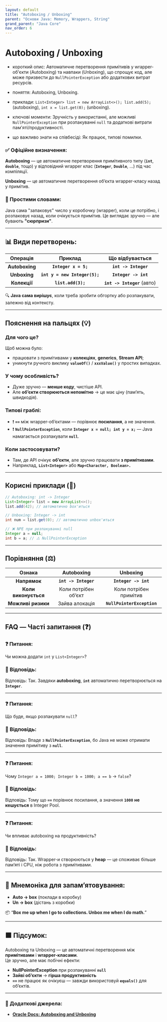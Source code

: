 ```yaml
---
layout: default
title: "Autoboxing / Unboxing"
parent: "Основи Java: Memory, Wrappers, String"
grand_parent: "Java Core"
nav_order: 6
---
```


# Autoboxing / Unboxing

* короткий опис: Автоматичне перетворення примітивів у wrapper-об'єкти (Autoboxing) та навпаки (Unboxing), що спрощує код, але може призвести до `NullPointerException` або додаткових витрат ресурсів.

* поняття: Autoboxing, Unboxing.

* приклади: `List<Integer> list = new ArrayList<>(); list.add(5);` (autoboxing), `int x = list.get(0);` (unboxing).

* ключові моменти: Зручність у використанні, але можливі `NullPointerException` при розпакуванні `null` та додаткові витрати пам'яті/продуктивності.

* що важливо знати на співбесіді: Як працює, типові помилки.

### **✅ Офіційне визначення:**

**Autoboxing** — це автоматичне перетворення примітивного типу (**`int`**, **`double`**, тощо) у відповідний wrapper клас (**`Integer`**, **`Double`**, …) під час компіляції.

**Unboxing** — це автоматичне перетворення обʼєкта wrapper-класу назад у примітив.

### **🧠 Простими словами:**

Java сама "запаковує" число у коробочку (wrapper), коли це потрібно, і розпаковує назад, коли очікується примітив. Це виглядає зручно — але бувають **"сюрпризи"**.

---

## **📊 Види перетворень:**

| Операція | Приклад | Що відбувається |
| :---: | :---: | :---: |
| **Autoboxing** | **`Integer x = 5;`** | **`int -> Integer`** |
| **Unboxing** | **`int y = new Integer(5);`** | **`Integer -> int`** |
| **Колекції** | **`list.add(3);`** | **`int -> Integer`** (авто) |

🔍 **Java сама вирішує**, коли треба зробити обгортку або розпакувати, залежно від контексту.

---

## **Пояснення на пальцях (💡)**

### **Для чого це?**

Щоб можна було:

* працювати з примітивами у **колекціях**, **generics**, **Stream API**;
* уникнути ручного виклику **`valueOf()`** / **`xxxValue()`** у простих випадках.

### **У чому особливість?**

* Дуже зручно — **менше коду**, чистіше API.
* Але **обʼєкти створюються непомітно** -> це має ціну (памʼять, швидкодія).

### **Типові граблі:**

* ❗ **`==`** між wrapper-обʼєктами — порівнює **посилання**, а не значення.
* ❗ **`NullPointerException`**, коли **`Integer x = null; int y = x;`** — Java намагається розпакувати **`null`**.

### **Коли застосовувати?**

* Там, де API очікує **обʼєкти**, але зручно працювати **з примітивами**.
* Наприклад, **`List<Integer>`** або **`Map<Character, Boolean>.`**

---

## **Корисні приклади (🧪)**

```java
// Autoboxing: int -> Integer
List<Integer> list = new ArrayList<>();
list.add(42); // автоматично box'иться

// Unboxing: Integer -> int
int num = list.get(0); // автоматично unbox'иться

// ❌ NPE при розпакуванні null
Integer a = null;
int b = a; // ⚠️ NullPointerException
```

---

## **Порівняння (⚖️)**

| Ознака | Autoboxing | Unboxing |
| :---: | :---: | :---: |
| **Напрямок** | **`int -> Integer`** | **`Integer -> int`** |
| **Коли виконується** | Коли потрібен обʼєкт | Коли потрібен примітив |
| **Можливі ризики** | Зайва алокація | **`NullPointerException`** |

---

## **FAQ — Часті запитання (❓)**

### **❓ Питання:**

 Чи можна додати `int` у `List<Integer>`?

### **💬 Відповідь:**

 Відповідь: Так. Завдяки **autoboxing**, **`int`** автоматично перетворюється на **`Integer`**.

---

### **❓ Питання:**

 Що буде, якщо розпакувати `null`?

### **💬 Відповідь:**

 Відповідь: Впаде з **`NullPointerException`**, бо Java не може отримати значення примітиву з **`null`**.

---

### **❓ Питання:**

 Чому `Integer a = 1000; Integer b = 1000; a == b` -> `false`?

### **💬 Відповідь:**

 Відповідь: Тому що **`==`** порівнює посилання, а значення **`1000`** **не кешується** в Integer Pool.

---

### **❓ Питання:**

 Чи впливає autoboxing на продуктивність?

### **💬 Відповідь:**

 Відповідь: Так. Wrapper-и створюються у **heap** — це споживає більше памʼяті і CPU, ніж робота з примітивами.

---

## **🧠 Мнемоніка для запам’ятовування:**

* **Auto -> box** (поклади в коробку)
* **Un -> box** (дістань з коробки)

📦 “**Box me up when I go to collections. Unbox me when I do math.**”

---

## **🟩 Підсумок:**

Autoboxing та Unboxing — це автоматичні перетворення між **примітивами** і **wrapper-класами**.  
Це зручно, але має побічні ефекти:

* **NullPointerException** при розпакуванні **`null`**
* **Зайві обʼєкти** -> **гірша продуктивність**
* **`==`** не працює як очікуєш — завжди використовуй **`equals()`** для обʼєктів.

---

### **🔗 Додаткові джерела:**

* [**Oracle Docs: Autoboxing and Unboxing**](https://docs.oracle.com/javase/tutorial/java/data/autoboxing.html)
